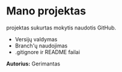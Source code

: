 <h1>Mano projektas</h1> 

<p>projektas sukurtas mokytis naudotis GitHub.</p>

<ul>
  <li>Versijų valdymas</li>
  <li>Branch'ų naudojimas</li>
  <li>.gitignore ir README failai</li>
</ul>

<p><strong>Autorius:</strong> Gerimantas</p>
